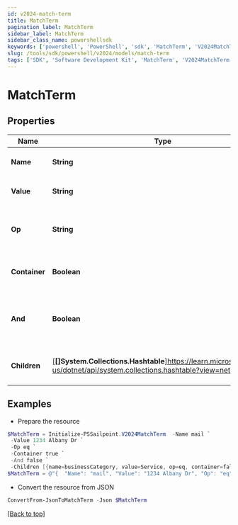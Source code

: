 ```yaml
---
id: v2024-match-term
title: MatchTerm
pagination_label: MatchTerm
sidebar_label: MatchTerm
sidebar_class_name: powershellsdk
keywords: ['powershell', 'PowerShell', 'sdk', 'MatchTerm', 'V2024MatchTerm'] 
slug: /tools/sdk/powershell/v2024/models/match-term
tags: ['SDK', 'Software Development Kit', 'MatchTerm', 'V2024MatchTerm']
---
```



# MatchTerm

## Properties

Name | Type | Description | Notes
------------ | ------------- | ------------- | -------------
**Name** | **String** | The attribute name | [optional] 
**Value** | **String** | The attribute value | [optional] 
**Op** | **String** | The operator between name and value | [optional] 
**Container** | **Boolean** | If it is a container or a real match term | [optional] [default to $false]
**And** | **Boolean** | If it is AND logical operator for the children match terms | [optional] [default to $false]
**Children** | [**[]System.Collections.Hashtable**]https://learn.microsoft.com/en-us/dotnet/api/system.collections.hashtable?view=net-9.0 | The children under this match term | [optional] 

## Examples

- Prepare the resource
```powershell
$MatchTerm = Initialize-PSSailpoint.V2024MatchTerm  -Name mail `
 -Value 1234 Albany Dr `
 -Op eq `
 -Container true `
 -And false `
 -Children [{name=businessCategory, value=Service, op=eq, container=false, and=false, children=null}]
$MatchTerm = @"{  "Name": "mail", "Value": "1234 Albany Dr", "Op": "eq", "Container": true, "And": false, "Children": [{"name": "businessCategory", "value": "Service", "op": "eq", "container": false, "and": false, "children": "null}]" }]}"@
```

- Convert the resource from JSON
```powershell
ConvertFrom-JsonToMatchTerm -Json $MatchTerm
```


[[Back to top]](#) 

